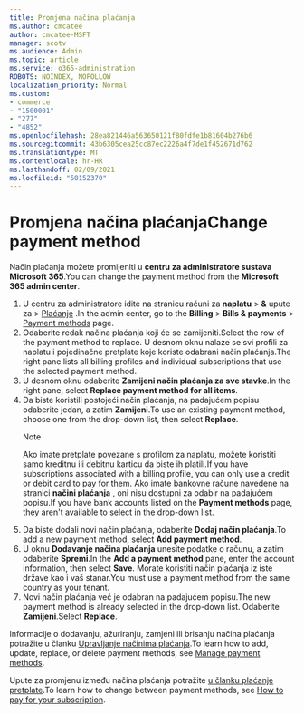 ```yaml
---
title: Promjena načina plaćanja
ms.author: cmcatee
author: cmcatee-MSFT
manager: scotv
ms.audience: Admin
ms.topic: article
ms.service: o365-administration
ROBOTS: NOINDEX, NOFOLLOW
localization_priority: Normal
ms.custom:
- commerce
- "1500001"
- "277"
- "4852"
ms.openlocfilehash: 28ea821446a563650121f80fdfe1b81604b276b6
ms.sourcegitcommit: 43b6305cea25cc87ec2226a4f7de1f452671d762
ms.translationtype: MT
ms.contentlocale: hr-HR
ms.lasthandoff: 02/09/2021
ms.locfileid: "50152370"
---
```

# <a name="change-payment-method"></a><span data-ttu-id="ade80-102">Promjena načina plaćanja</span><span class="sxs-lookup"><span data-stu-id="ade80-102">Change payment method</span></span>

<span data-ttu-id="ade80-103">Način plaćanja možete promijeniti u **centru za administratore sustava Microsoft 365**.</span><span class="sxs-lookup"><span data-stu-id="ade80-103">You can change the payment method from the **Microsoft 365 admin center**.</span></span>
  
1. <span data-ttu-id="ade80-104">U centru za administratore idite na stranicu računi za **naplatu**  >  **&** upute za  >  [Plaćanje](https://go.microsoft.com/fwlink/p/?linkid=2018806) .</span><span class="sxs-lookup"><span data-stu-id="ade80-104">In the admin center, go to the **Billing** > **Bills & payments** > [Payment methods](https://go.microsoft.com/fwlink/p/?linkid=2018806) page.</span></span>
2. <span data-ttu-id="ade80-105">Odaberite redak načina plaćanja koji će se zamijeniti.</span><span class="sxs-lookup"><span data-stu-id="ade80-105">Select the row of the payment method to replace.</span></span> <span data-ttu-id="ade80-106">U desnom oknu nalaze se svi profili za naplatu i pojedinačne pretplate koje koriste odabrani način plaćanja.</span><span class="sxs-lookup"><span data-stu-id="ade80-106">The right pane lists all billing profiles and individual subscriptions that use the selected payment method.</span></span>
3. <span data-ttu-id="ade80-107">U desnom oknu odaberite **Zamijeni način plaćanja za sve stavke**.</span><span class="sxs-lookup"><span data-stu-id="ade80-107">In the right pane, select **Replace payment method for all items**.</span></span>
4. <span data-ttu-id="ade80-108">Da biste koristili postojeći način plaćanja, na padajućem popisu odaberite jedan, a zatim **Zamijeni**.</span><span class="sxs-lookup"><span data-stu-id="ade80-108">To use an existing payment method, choose one from the drop-down list, then select **Replace**.</span></span>
    > [!NOTE]
    > <span data-ttu-id="ade80-109">Ako imate pretplate povezane s profilom za naplatu, možete koristiti samo kreditnu ili debitnu karticu da biste ih platili.</span><span class="sxs-lookup"><span data-stu-id="ade80-109">If you have subscriptions associated with a billing profile, you can only use a credit or debit card to pay for them.</span></span> <span data-ttu-id="ade80-110">Ako imate bankovne račune navedene na stranici **načini plaćanja** , oni nisu dostupni za odabir na padajućem popisu.</span><span class="sxs-lookup"><span data-stu-id="ade80-110">If you have bank accounts listed on the **Payment methods** page, they aren't available to select in the drop-down list.</span></span>
5. <span data-ttu-id="ade80-111">Da biste dodali novi način plaćanja, odaberite **Dodaj način plaćanja**.</span><span class="sxs-lookup"><span data-stu-id="ade80-111">To add a new payment method, select **Add payment method**.</span></span>
6. <span data-ttu-id="ade80-112">U oknu **Dodavanje načina plaćanja** unesite podatke o računu, a zatim odaberite **Spremi**.</span><span class="sxs-lookup"><span data-stu-id="ade80-112">In the **Add a payment method** pane, enter the account information, then select **Save**.</span></span> <span data-ttu-id="ade80-113">Morate koristiti način plaćanja iz iste države kao i vaš stanar.</span><span class="sxs-lookup"><span data-stu-id="ade80-113">You must use a payment method from the same country as your tenant.</span></span>
7. <span data-ttu-id="ade80-114">Novi način plaćanja već je odabran na padajućem popisu.</span><span class="sxs-lookup"><span data-stu-id="ade80-114">The new payment method is already selected in the drop-down list.</span></span> <span data-ttu-id="ade80-115">Odaberite **Zamijeni**.</span><span class="sxs-lookup"><span data-stu-id="ade80-115">Select **Replace**.</span></span>

<span data-ttu-id="ade80-116">Informacije o dodavanju, ažuriranju, zamjeni ili brisanju načina plaćanja potražite u članku [Upravljanje načinima plaćanja](https://docs.microsoft.com/microsoft-365/commerce/billing-and-payments/manage-payment-methods).</span><span class="sxs-lookup"><span data-stu-id="ade80-116">To learn how to add, update, replace, or delete payment methods, see [Manage payment methods](https://docs.microsoft.com/microsoft-365/commerce/billing-and-payments/manage-payment-methods).</span></span>

<span data-ttu-id="ade80-117">Upute za promjenu između načina plaćanja potražite [u članku plaćanje pretplate](https://docs.microsoft.com/microsoft-365/commerce/billing-and-payments/pay-for-your-subscription).</span><span class="sxs-lookup"><span data-stu-id="ade80-117">To learn how to change between payment methods, see [How to pay for your subscription](https://docs.microsoft.com/microsoft-365/commerce/billing-and-payments/pay-for-your-subscription).</span></span>